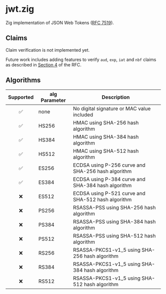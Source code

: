 # jwt.zig

Zig implementation of JSON Web Tokens ([RFC 7519](https://datatracker.ietf.org/doc/html/rfc7519)).

## Claims

Claim verification is not implemented yet.

Future work includes adding features to verify `aud`, `exp`, `iat` and `nbf` claims as described in [Section 4](https://datatracker.ietf.org/doc/html/rfc7519#section-4.1) of the RFC.

## Algorithms

| Supported | alg Parameter | Description |
|:---------:|---------------|-------------|
| ✅        | none          | No digital signature or MAC value included |
| ✅        | HS256         | HMAC using SHA-256 hash algorithm |
| ✅        | HS384         | HMAC using SHA-384 hash algorithm |
| ✅        | HS512         | HMAC using SHA-512 hash algorithm |
| ✅        | ES256         | ECDSA using P-256 curve and SHA-256 hash algorithm |
| ✅        | ES384         | ECDSA using P-384 curve and SHA-384 hash algorithm |
| ❌        | ES512         | ECDSA using P-521 curve and SHA-512 hash algorithm |
| ❌        | PS256         | RSASSA-PSS using SHA-256 hash algorithm |
| ❌        | PS384         | RSASSA-PSS using SHA-384 hash algorithm |
| ❌        | PS512         | RSASSA-PSS using SHA-512 hash algorithm |
| ❌        | RS256         | RSASSA-PKCS1-v1_5 using SHA-256 hash algorithm |
| ❌        | RS384         | RSASSA-PKCS1-v1_5 using SHA-384 hash algorithm |
| ❌        | RS512         | RSASSA-PKCS1-v1_5 using SHA-512 hash algorithm |
